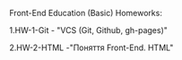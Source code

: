 Front-End Education (Basic)
Homeworks:

1.HW-1-Git - "VCS (Git, Github, gh-pages)"  

2.HW-2-HTML -"Поняття Front-End. HTML"
